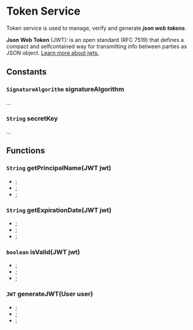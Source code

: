 # Token Service
Token service is used to manage, verify and generate ***json web tokens***.

**Json Web Token** (JWT): is an open standard (RFC 7519) that defines a compact and selfcontained way for transmitting info between parties as JSON object. [Learn more about jwts.](https://jwt.io/introduction)

## Constants

### `SignatureAlgorithm` signatureAlgorithm
...

### `String` secretKey
...

## Functions

### `String` getPrincipalName(JWT jwt)
- ;
- ;
- ;

### `String` getExpirationDate(JWT jwt)
- ;
- ;
- ;

### `boolean` isValid(JWT jwt)
- ;
- ;
- ;

### `JWT` generateJWT(User user)
- ;
- ;
- ;
